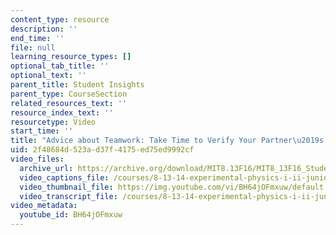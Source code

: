 ```yaml
---
content_type: resource
description: ''
end_time: ''
file: null
learning_resource_types: []
optional_tab_title: ''
optional_text: ''
parent_title: Student Insights
parent_type: CourseSection
related_resources_text: ''
resource_index_text: ''
resourcetype: Video
start_time: ''
title: "Advice about Teamwork: Take Time to Verify Your Partner\u2019s Work"
uid: 2f48684d-523a-d37f-4175-ed75ed9992cf
video_files:
  archive_url: https://archive.org/download/MIT8.13F16/MIT8_13F16_Students_Advice_for_Women_300k.mp4
  video_captions_file: /courses/8-13-14-experimental-physics-i-ii-junior-lab-fall-2016-spring-2017/020dfd82fcc750da851e19537a896443_BH64jOFmxuw.vtt
  video_thumbnail_file: https://img.youtube.com/vi/BH64jOFmxuw/default.jpg
  video_transcript_file: /courses/8-13-14-experimental-physics-i-ii-junior-lab-fall-2016-spring-2017/51198136175e754026555b7e27d35620_BH64jOFmxuw.pdf
video_metadata:
  youtube_id: BH64jOFmxuw
---
```

